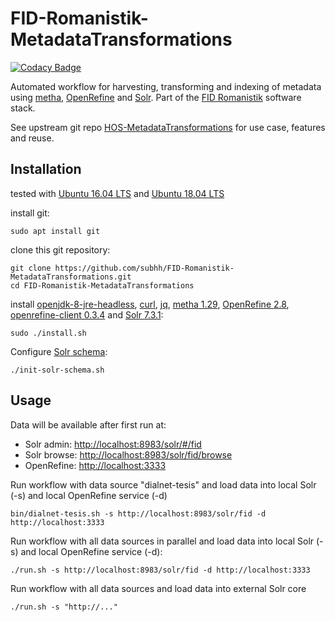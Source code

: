 # FID-Romanistik-MetadataTransformations

[![Codacy Badge](https://api.codacy.com/project/badge/Grade/60508e771f154d788083004d4b3157e6)](https://www.codacy.com/app/felixlohmeier/FID-Romanistik-metadataTransformations?utm_source=github.com&amp;utm_medium=referral&amp;utm_content=subhh/FID-Romanistik-metadataTransformations&amp;utm_campaign=Badge_Grade)

Automated workflow for harvesting, transforming and indexing of metadata using [metha](https://github.com/miku/metha), [OpenRefine](http://openrefine.org/) and [Solr](http://lucene.apache.org/solr/). Part of the [FID Romanistik](https://www.fid-romanistik.de) software stack.

See upstream git repo [HOS-MetadataTransformations](https://github.com/subhh/HOS-MetadataTransformations) for use case, features and reuse.

## Installation

tested with [Ubuntu 16.04 LTS](http://releases.ubuntu.com/16.04/) and [Ubuntu 18.04 LTS](http://releases.ubuntu.com/18.04/)

install git:

```
sudo apt install git
```

clone this git repository:

```
git clone https://github.com/subhh/FID-Romanistik-MetadataTransformations.git
cd FID-Romanistik-MetadataTransformations
```

install [openjdk-8-jre-headless](https://packages.ubuntu.com/search?keywords=openjdk-8-jre-headless), [curl](https://curl.haxx.se/), [jq](https://stedolan.github.io/jq/), [metha 1.29](https://github.com/miku/metha), [OpenRefine 2.8](http://openrefine.org/), [openrefine-client 0.3.4](https://github.com/opencultureconsulting/openrefine-client) and [Solr 7.3.1](http://lucene.apache.org/solr/):

```
sudo ./install.sh
```

Configure [Solr schema](cfg/solr):

```
./init-solr-schema.sh
```

## Usage

Data will be available after first run at:

* Solr admin: <http://localhost:8983/solr/#/fid>
* Solr browse: <http://localhost:8983/solr/fid/browse>
* OpenRefine: <http://localhost:3333>

Run workflow with data source "dialnet-tesis" and load data into local Solr (-s) and local OpenRefine service (-d)

```
bin/dialnet-tesis.sh -s http://localhost:8983/solr/fid -d http://localhost:3333
```

Run workflow with all data sources in parallel and load data into local Solr (-s) and local OpenRefine service (-d):

```
./run.sh -s http://localhost:8983/solr/fid -d http://localhost:3333
```

Run workflow with all data sources and load data into external Solr core

```
./run.sh -s "http://..."
```

